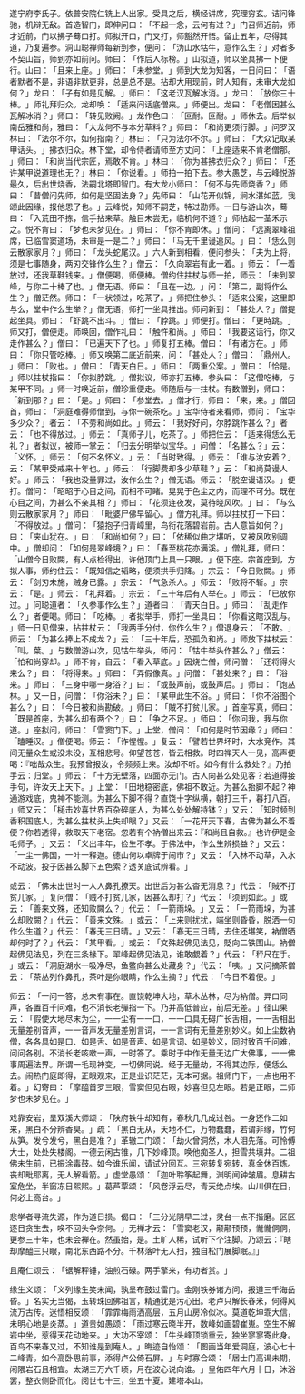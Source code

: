 遂宁府李氏子。依普安院仁铣上人出家。受具之后，横经讲席，究理穷玄。诘问锋驰，机辩无敌。首造智门，即伸问曰：​「不起一念，云何有过？​」门召师近前，师才近前，门以拂子蓦口打。师拟开口，门又打，师豁然开悟。留止五年，尽得其道，乃复遍参。洞山聪禅师每新到参，便问：​「沩山水牯牛，意作么生？​」对者多不契山旨，师到亦如前问。师曰：​「作后人标榜。​」山拟道，师以坐具拂一下便行。山曰：​「且来上座。​」师曰：​「未参堂。​」师到大龙为知客，一日问曰：​「语者默者不是，非语非默更非，总是总不是。拈却大用现前，时人知有，未审大龙如何？​」龙曰：​「子有如是见解。​」师曰：​「这老汉瓦解冰消。​」龙曰：​「放你三十棒。​」师礼拜归众。龙却唤：​「适来问话底僧来。​」师便出。龙曰：​「老僧因甚么瓦解冰消？​」师曰：​「转见败阙。​」龙作色曰：​「叵耐。叵耐。​」师休去。后举似南岳雅和尚，雅曰：​「大龙何不与本分草料？​」师曰：​「和尚更须行脚。​」问罗汉林曰：​「法尔不尔，如何指南？​」林曰：​「只为法尔不尔。​」师曰：​「大众记取某甲话头。​」拂衣归众。林下堂，却令侍者请师至方丈问：​「上座适来不肯老僧那。​」师曰：​「和尚当代宗匠，焉敢不肯。​」林曰：​「你为甚拂衣归众？​」师曰：​「还许某甲说道理也无？​」林曰：​「你说看。​」师拍一拍下去。参大愚芝，与云峰悦游最久，后出世烧香，法嗣北塔即智门。有大龙小师曰：​「何不与先师烧香？​」师曰：​「昔僧问先师，如何是坚固法身？​」先师曰：​「山花开似锦，涧水湛如蓝。我颂此因缘，报他恩了也。​」云峰悦，知师不嗣芝，特过勘师。一日与游山次，蓦曰：​「入荒田不拣，信手拈来草。触目未尝无，临机何不道？​」师拈起一茎禾示之。悦不肯曰：​「梦也未梦见在。​」师曰：​「你不肯即休。​」僧问：​「远离翠峰祖席，已临雪窦道场，未审是一是二？​」师曰：​「马无千里谩追风。​」曰：​「恁么则云散家家月？​」师曰：​「龙头蛇尾汉。​」六人新到相看，便问参头：​「夫为上将，须是七事随身，两刃交锋作么生？​」僧云：​「久向翠岩有此一着。​」师云：​「一着放过，还我草鞋钱来。​」僧便喝，师便棒。僧约住拄杖与师一拍，师云：​「未到翠峰，与你二十棒了也。​」僧无语。师曰：​「且在一边。​」问：​「第二，副将作么生？​」僧茫然。师曰：​「一状领过，吃茶了。​」师把住参头：​「适来公案，这里即与么，堂中作么生举？​」僧无语，师打一坐具推出。师问新到：​「甚处人？​」僧提起坐具。师曰：​「虾跳不出斗。​」僧曰：​「脖跳。​」师便打。僧曰：​「更時跳。​」师又打，僧便走。师唤回，僧作礼曰：​「触忤和尚。​」师曰：​「我要这话行，你又走作甚么？​」僧曰：​「已遍天下了也。​」师复打五棒。僧曰：​「有诸方在。​」师曰：​「你只管吃棒。​」师又唤第二底近前来，问：​「甚处人？​」僧曰：​「鼎州人。​」师曰：​「败也。​」僧曰：​「青天白日。​」师曰：​「两重公案。​」僧曰：​「恰是。​」师以拄杖指曰：​「你拟脖跳。​」僧拟议，师亦打五棒。参头曰：​「这僧吃棒，与某甲不同。​」师一时唤近前，僧珍重便走。师随后与一拄杖。有数僧到，师曰：​「新到那？​」曰：​「是。​」师曰：​「参堂去。​」僧才行，师曰：​「来，来。​」僧回首，师曰：​「洞庭难得师僧到，与你一碗茶吃。​」宝华侍者来看师，师问：​「宝华多少众？​」者云：​「不劳和尚如此。​」师云：​「我好好问，尔脖跳作甚么？​」者云：​「也不得放过。​」师云：​「真师子儿，吃茶了。​」师把住云：​「适来得恁么无礼？​」者拟议，被师一掌云：​「归去分明举似宝华。​」问僧：​「名甚么？​」云：​「义怀。​」师云：​「何不名怀义。​」云：​「当时致得。​」师云：​「谁与汝安着？​」云：​「某甲受戒来十年也。​」师云：​「行脚费却多少草鞋？​」云：​「和尚莫谩人好。​」师云：​「我也没量罪过，汝作么生？​」僧无语。师云：​「脱空谩语汉。​」便打。僧问：​「昭昭于心目之间，而相不可睹。晃晃于色尘之内，而理不可分。既在心目之间，为甚么不亲其相？​」师曰：​「花须连夜发，莫待晓风吹。​」曰：​「与么则云散家家月？​」师曰：​「毗婆尸佛早留心。​」僧方礼拜。师以拄杖打一下曰：​「不得放过。​」僧问：​「猿抱子归青嶂里，鸟衔花落碧岩前。古人意旨如何？​」曰：​「夹山犹在。​」曰：​「和尚如何？​」曰：​「依稀似曲才堪听，又被风吹别调中。​」僧却问：​「如何是翠峰境？​」曰：​「春至桃花亦满溪。​」僧礼拜，师曰：​「山僧今日败闕，有人点检得出，许他顶门上具一只眼。​」便下座。宗首座到，方拟人事，师约住云：​「既知信之韬略，便须拱手归降。​」宗云：​「今日败闕。​」师云：​「剑刃未施，贼身已露。​」宗云：​「气急杀人。​」师云：​「败将不斩。​」宗云：​「是。​」师云：​「礼拜着。​」宗云：​「三十年后有人举在。​」师云：​「已放你过。​」问聪道者：​「久参事作么生？​」道者曰：​「青天白日。​」师曰：​「乱走作么？​」者便喝。师曰：​「吃棒。​」者拟举手，师打一坐具曰：​「你看这瞎汉乱与。​」师一日见僧来，拈拄杖云：​「我两手分付，你作么生？​」僧退身云：​「不敢。​」师云：​「为甚么捧上不成龙？​」云：​「三十年后，恐孤负和尚。​」师放下拄杖云：​「叫。葉。​」与数僧游山次，见牯牛举头，师问：​「牯牛举头作甚么？​」僧云：​「怕和尚穿却。​」师不肯，自云：​「看入草底。​」因烧亡僧，师问僧：​「还将得火来么？​」曰：​「将得来。​」师曰：​「弄假像真。​」问僧：​「甚处来？​」曰：​「浴来。​」师曰：​「三身中哪一身浴？​」曰：​「或鼓声前，或鼓声后。​」师曰：​「饱丛林。​」又一日，问僧：​「你浴未？​」曰：​「某甲此生不浴。​」师曰：​「你不浴图个甚么？​」曰：​「今日被和尚勘破。​」师曰：​「賊不打贫儿家。​」首座写真，师曰：​「既是首座，为甚么却有两个？​」曰：​「争之不足。​」师曰：​「你问我，我与你道。​」座拟问，师曰：​「雪窦门下。​」上堂，僧问：​「如何是时节因缘？​」师曰：​「瞌睡汉。​」僧便喝。师云：​「诈惺惺。​」复云：​「譬若世界坏时，大水竞作。其间无量众生或没未没，互相悲号。仰望苍苍，皆云相救。时四禅天人一见，高声便喝：『咄哉众生。我预曾报汝，令频频上来。汝却不听。如今有什么救处？』乃拍手云：归堂。​」师云：​「十方无壁落，四面亦无门。古人向甚么处见客？若道得接手句，许汝天上天下。​」上堂：​「田地稳密底，佛祖不敢近。为甚么抬脚不起？神通游戏底，鬼神不能测。为甚么下脚不得？直饶十字纵横，朝打三千，暮打八百。​」师又云：​「槌击妙喜世界百杂碎底人，为甚么处处解持钵？​」又云：​「知时频到香积国底人，为甚么拄杖头上失却眼？​」又云：​「一花开天下春，古佛为甚么不着便？你若透得，救取天下老宿。忽若有个衲僧出来云：『和尚且自救。』也许伊是金毛师子。​」又云：​「义出丰年，俭生不孝。于佛法中，作么生辨损益？​」又云：​「一尘一佛国，一叶一释迦。德山何以卓牌于闹市？​」又云：​「入林不动草，入水不动波。投子因甚么脚下五色索？透关底试辨看。​」

或云：​「佛未出世时一人人鼻孔撩天。出世后为甚么杳无消息？​」代云：​「賊不打贫儿家。​」复问僧：​「贼不打贫儿家，因甚么却打？​」代云：​「须到如此。​」或云：​「善来文殊，还知败闕么？​」代云：​「一箭雨垛。​」又云：​「一箭雨垛，为甚么却败闕？​」代云：​「善来文殊。​」或云：​「上来则扰扰，端坐则昏昏，脱洒一句作么生道？​」代云：​「春无三日晴。​」又云：​「春无三日晴，去住还堪笑，衲僧晒却何时了？​」代云：​「某甲看。​」或云：​「文殊起佛见法见，貶向二铁围山。衲僧起佛见法见，列在三条椽下。翠峰起佛见法见，谁敢覷着？​」代云：​「秤尺在手。​」或云：​「洞庭湖水一吸净尽，鱼鳖向甚么处藏身？​」代云：​「咦。​」又问摘茶僧云：​「茶丛列作鼻孔，茶叶是你眼睛，作么生摘？​」代云：​「今日不着便。​」

师云：​「一问一答，总未有事在。直饶乾坤大地，草木丛林，尽为衲僧。异口同声，各置百千问难，也不消长老彈指一下。乃并高低普应，前后无差。​」径山果云：​「假使大地尽末为尘，一一尘有一一口，一一口具无碍广长舌相，一一舌相出无量差别音声，一一音声发无量差别言词，一一言词有无量差别妙义。如上尘数衲僧，各各具如是口、如是舌、如是音声、如是言词、如是妙义，同时致百千问难，问问各别。不消长老咳嗽一声，一时答了。乘时于中作无量无边广大佛事，一一佛事周遍法界。所谓一毛现神变，一切佛同说。经于无量劫，不得其边际，便恁么去。闹热门庭即得，正眼观来，正是业识茫茫，无本可据。祖师门下，一点也用不着。​」幻寄曰：​「摩醯首罗三眼，雪窦但见右眼，妙喜但见左眼。若是正眼，二师梦也未梦见在。​」

戏靠安岩，呈双溪大师颂：​「陕府铁牛却知有，春秋几几成过咎。一身还作二如来，黑白不分辨香臭。​」疏：​「黑白无从，天地不仁，万物蠢蠢，若谓非缘，竹何从笋。发兮发兮，黑白是准？​」革辙二门颂：​「劫火曾洞然，木人泪先落。可怜傅大士，处处失楼阁。一德云闲古锥，几下妙峰顶。唤他痴圣人，担雪共填井。二祖佛未生前，已振涂毒鼓。如今谁乐闻，请试分回互。三宛转复宛转，真金休百炼。丧却毗耶离，无人解看箭。​」虚堂愚颂：​「迦叶聆筝起舞，渊明闻钟皱眉。息耕古室危坐，半窗冻日熙熙。​」葛芦覃颂：​「风卷浮云尽，青天绝点埃。山川俱在目，何必上高台。​」

悲学者寻流失源，作为道日损。偈曰：​「三分光阴早二过，灵台一点不揩磨。区区逐日贪生去，唤不回头争奈何。​」无禅才云：​「雪窦老汉，颟颟顸顸，儱儱侗侗，更参三十年，也未会禅在。然虽始，是。土旷人稀，试听下个注脚。乃颂云：『瞎却摩醯三只眼，南北东西路不分。千林落叶无人扫，独自松门展脚眠。』」

且庵仁颂云：​「锯解秤锤，油煎石磉。两手擎来，有功者赏。​」

缘生义颂：​「义列缘生笑未闻，孰呈布鼓过雷门。金刚铁券诸方问，报道三千海岳昏。​」名实无当偈，玉转珠回佛祖言，精通犹是污心田。老卢只解长舂米，何得风流万古传。迷悟相反颂：​「霏霏梅雨洒高层，五月山房冷似冰。莫道乾坤乖大信，未明心地是炎蒸。​」道贵如愚颂：​「雨过寒云晓半开，数峰如画碧崔嵬。空生不解岩中坐，惹得天花动地来。​」大功不宰颂：​「牛头峰顶锁重云，独坐寥寥寄此身。百鸟不来春又过，不知谁是到庵人。​」晦迹自怡颂：​「图画当年爱洞庭，波心七十二峰青。如今高卧思前事，添得卢公倚石屏。​」与时寡合颂：​「居士门高谒未期，闲隈岩石且相宜。太湖三万六千顷，月在波心说向谁。​」皇佑四年六月十日，沐浴罢，整衣侧卧而化。阅世七十三，坐五十夏。建塔本山。